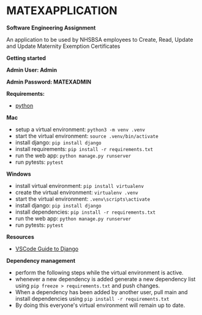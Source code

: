 # MATEXAPPLICATION
**Software Engineering Assignment**

An application to be used by NHSBSA employees to Create, Read, Update and Update Maternity Exemption Certificates

**Getting started**

**Admin User: Admin**

**Admin Password: MATEXADMIN**

**Requirements:**
- [python](https://www.python.org)

**Mac**
- setup a virtual environment: `python3 -m venv .venv`
- start the virtual environment: `source .venv/bin/activate`
- install django: `pip install django`
- install requirements: `pip install -r requirements.txt`
- run the web app: `python manage.py runserver`
- run pytests: `pytest`

**Windows**
- install virtual environment: `pip install virtualenv`
- create the virtual environment: `virtualenv .venv`
- start the virtual environment: `.venv\scripts\activate`
- install django: `pip install django`
- install dependencies: `pip install -r requirements.txt`
- run the web app: `python manage.py runserver`
- run pytests: `pytest`

**Resources**
- [VSCode Guide to Django](https://code.visualstudio.com/docs/python/tutorial-django)

**Dependency management**
- perform the following steps while the virtual environment is active.
- whenever a new dependency is added generate a new dependency list using
`pip freeze > requirements.txt` and push changes.
- When a dependency has been added by another user, pull main and install
dependencies using `pip install -r requirements.txt`
- By doing this everyone's virtual environment will remain up to date.

